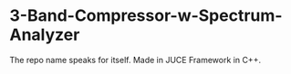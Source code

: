 # 3-Band-Compressor-w-Spectrum-Analyzer
The repo name speaks for itself. Made in JUCE Framework in C++.
